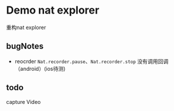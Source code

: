 # Demo nat explorer
重构nat explorer
## bugNotes
- reocrder
`Nat.recorder.pause`、`Nat.recorder.stop` 没有调用回调（android）(ios待测)

## todo

capture Video